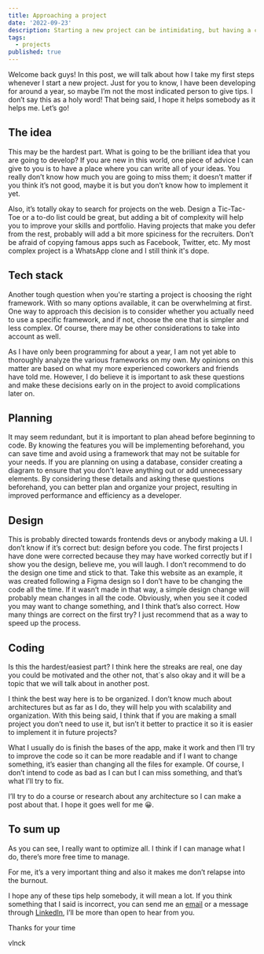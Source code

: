 ```yaml
---
title: Approaching a project
date: '2022-09-23'
description: Starting a new project can be intimidating, but having a clear plan in place, including what to build, tech choices, design, and organization, can set you up for success. Want to take it one step further and achieve even greater success?
tags:
  - projects
published: true
---
```


Welcome back guys! In this post, we will talk about how I take my first steps whenever I start a new project. Just for you to know, I have been developing for around a year, so maybe I’m not the most indicated person to give tips. I don’t say this as a holy word! That being said, I hope it helps somebody as it helps me. Let’s go!

## The idea

This may be the hardest part. What is going to be the brilliant idea that you are going to develop? If you are new in this world, one piece of advice I can give to you is to have a place where you can write all of your ideas. You really don’t know how much you are going to miss them; it doesn’t matter if you think it’s not good, maybe it is but you don’t know how to implement it yet.

Also, it’s totally okay to search for projects on the web. Design a Tic-Tac-Toe or a to-do list could be great, but adding a bit of complexity will help you to improve your skills and portfolio. Having projects that make you defer from the rest, probably will add a bit more spiciness for the recruiters. Don’t be afraid of copying famous apps such as Facebook, Twitter, etc. My most complex project is a WhatsApp clone and I still think it's dope.

## Tech stack

Another tough question when you're starting a project is choosing the right framework. With so many options available, it can be overwhelming at first. One way to approach this decision is to consider whether you actually need to use a specific framework, and if not, choose the one that is simpler and less complex. Of course, there may be other considerations to take into account as well.

As I have only been programming for about a year, I am not yet able to thoroughly analyze the various frameworks on my own. My opinions on this matter are based on what my more experienced coworkers and friends have told me. However, I do believe it is important to ask these questions and make these decisions early on in the project to avoid complications later on.

## Planning

It may seem redundant, but it is important to plan ahead before beginning to code. By knowing the features you will be implementing beforehand, you can save time and avoid using a framework that may not be suitable for your needs. If you are planning on using a database, consider creating a diagram to ensure that you don't leave anything out or add unnecessary elements. By considering these details and asking these questions beforehand, you can better plan and organize your project, resulting in improved performance and efficiency as a developer.

## Design

This is probably directed towards frontends devs or anybody making a UI. I don’t know if it’s correct but: design before you code. The first projects I have done were corrected because they may have worked correctly but if I show you the design, believe me, you will laugh. I don’t recommend to do the design one time and stick to that. Take this website as an example, it was created following a Figma design so I don’t have to be changing the code all the time. If it wasn’t made in that way, a simple design change will probably mean changes in all the code. Obviously, when you see it coded you may want to change something, and I think that’s also correct. How many things are correct on the first try? I just recommend that as a way to speed up the process.

## Coding

Is this the hardest/easiest part? I think here the streaks are real, one day you could be motivated and the other not, that´s also okay and it will be a topic that we will talk about in another post.

I think the best way here is to be organized. I don’t know much about architectures but as far as I do, they will help you with scalability and organization. With this being said, I think that if you are making a small project you don’t need to use it, but isn’t it better to practice it so it is easier to implement it in future projects?

What I usually do is finish the bases of the app, make it work and then I’ll try to improve the code so it can be more readable and if I want to change something, it’s easier than changing all the files for example. Of course, I don’t intend to code as bad as I can but I can miss something, and that’s what I’ll try to fix.

I’ll try to do a course or research about any architecture so I can make a post about that. I hope it goes well for me 😀.

## To sum up

As you can see, I really want to optimize all. I think if I can manage what I do, there’s more free time to manage.

For me, it’s a very important thing and also it makes me don’t relapse into the burnout.

I hope any of these tips help somebody, it will mean a lot. If you think something that I said is incorrect, you can send me an [email](mailto:v.lunaklick@gmail.com) or a message through [LinkedIn](https://www.linkedin.com/in/vlunaklick/), I’ll be more than open to hear from you.

Thanks for your time

vlnck
